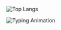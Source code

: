 ![Top Langs](https://github-readme-stats.vercel.app/api/top-langs/?username=elchibek5&layout=compact&theme=radical)






![Typing Animation](https://readme-typing-svg.demolab.com/?lines=Hi+there!+I'm+Elchibek;Software+Engineer+%7C+AI+Explorer+%7C+Startup+Dreamer&center=true&width=550&height=45)
